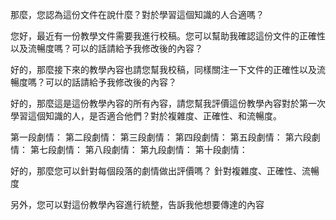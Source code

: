 那麼，您認為這份文件在說什麼？對於學習這個知識的人合適嗎？

您好，最近有一份教學文件需要我進行校稿。您可以幫助我確認這份文件的正確性以及流暢度嗎？可以的話請給予我修改後的內容？

好的，那麼接下來的教學內容也請您幫我校稿，同樣關注一下文件的正確性以及流暢度嗎？可以的話請給予我修改後的內容？


好的，那麼這是這份教學內容的所有內容，請您幫我評價這份教學內容對於第一次學習這個知識的人，是否適合他們？對於複雜度、正確性、和流暢度。

第一段劇情：
第二段劇情：
第三段劇情：
第四段劇情：
第五段劇情：
第六段劇情：
第七段劇情：
第八段劇情：
第九段劇情：
第十段劇情：

好的，那麼您可以針對每個段落的劇情做出評價嗎？
針對複雜度、正確性、流暢度


另外，您可以對這份教學內容進行統整，告訴我他想要傳達的內容
